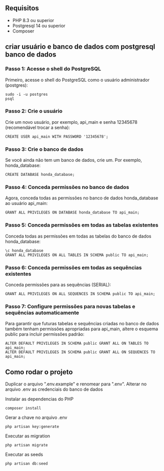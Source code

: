 ## Requisitos
 * PHP 8.3 ou superior 
 * Postgresql 14 ou superior 
 * Composer

 ## criar usuário e banco de dados com postgresql banco de dados

### Passo 1: Acesse o shell do PostgreSQL

Primeiro, acesse o shell do PostgreSQL como o usuário administrador (postgres):

```
sudo -i -u postgres
psql
```

### Passo 2: Crie o usuário

Crie um novo usuário, por exemplo, api_main e senha 12345678 (recomendável trocar a senha):

```
CREATE USER api_main WITH PASSWORD '12345678';
```

### Passo 3: Crie o banco de dados

Se você ainda não tem um banco de dados, crie um. Por exemplo, honda_database:

```
CREATE DATABASE honda_database;
```

### Passo 4: Conceda permissões no banco de dados

Agora, conceda todas as permissões no banco de dados honda_database ao usuário api_main:

```
GRANT ALL PRIVILEGES ON DATABASE honda_database TO api_main;
```

### Passo 5: Conceda permissões em todas as tabelas existentes

Conceda todas as permissões em todas as tabelas do banco de dados honda_database:

```
\c honda_database
GRANT ALL PRIVILEGES ON ALL TABLES IN SCHEMA public TO api_main;
```

### Passo 6: Conceda permissões em todas as sequências existentes

Conceda permissões para as sequências (SERIAL):

```
GRANT ALL PRIVILEGES ON ALL SEQUENCES IN SCHEMA public TO api_main;
```

### Passo 7: Configure permissões para novas tabelas e sequências automaticamente

Para garantir que futuras tabelas e sequências criadas no banco de dados também tenham permissões apropriadas para api_main, altere o esquema public para incluir permissões padrão:

```
ALTER DEFAULT PRIVILEGES IN SCHEMA public GRANT ALL ON TABLES TO api_main;
ALTER DEFAULT PRIVILEGES IN SCHEMA public GRANT ALL ON SEQUENCES TO api_main;
```



    


 ## Como rodar o projeto

 Duplicar o arquivo ".env.example" e renomear para ".env".
 Alterar no arquivo .env as credenciais do banco de dados

 Instalar as dependencias do PHP
 ```
 composer install
 ```

 Gerar a chave no arquivo .env
 ```
 php artisan key:generate
 ```

 Executar as migration
 ```
 php artisan migrate
 ```
 
  Executar as seeds
 ```
 php artisan db:seed
 ```